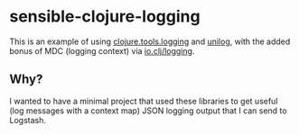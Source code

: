 # sensible-clojure-logging

This is an example of using [clojure.tools.logging](https://github.com/clojure/tools.logging) and [unilog](https://github.com/pyr/unilog), with the added bonus of MDC (logging context) via [io.clj/logging](https://github.com/clj-io/logging).

## Why?

I wanted to have a minimal project that used these libraries to get useful (log messages with a context map) JSON logging output that I can send to Logstash.
